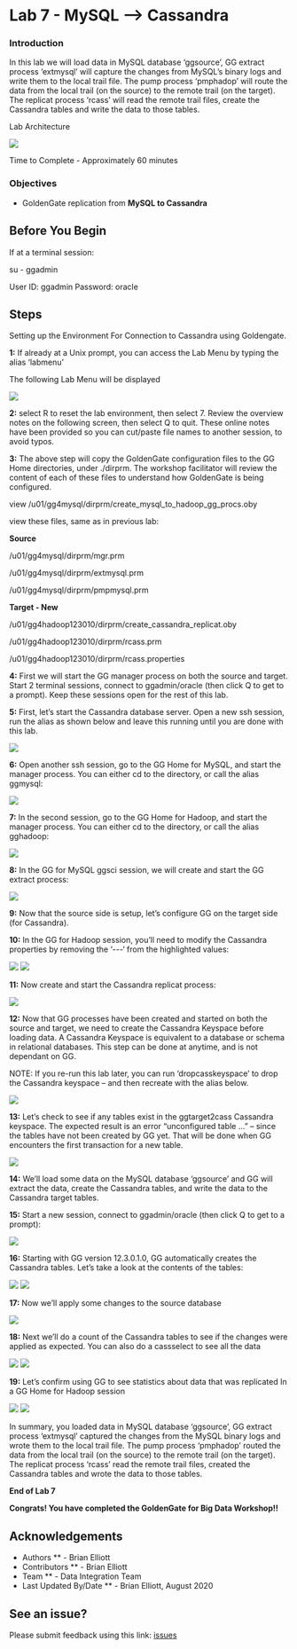 # Lab 7 -  MySQL --> Cassandra

### Introduction
In this lab we will load data in MySQL database ‘ggsource’, GG extract process ‘extmysql’ will capture the changes from MySQL’s binary logs and write them to the local trail file. The pump process ‘pmphadop’ will route the data from the local trail (on the source) to the remote trail (on the target). The replicat
process ‘rcass’ will read the remote trail files, create the Cassandra tables and write the data to those tables.

Lab Architecture

![](./images/image701_1.png)

Time to Complete -
Approximately 60 minutes

### Objectives
- GoldenGate replication from **MySQL to Cassandra**

## Before You Begin

If at a terminal session:

su - ggadmin

User ID: ggadmin
Password:  oracle

## Steps

 Setting up the Environment For Connection to Cassandra using Goldengate.
    
**1:** If already at a Unix prompt, you can access the Lab Menu by typing the alias ‘labmenu’

The following Lab Menu will be displayed

![](./images/lab7menu.png)

**2:** select R to reset the lab environment, then select 7.
Review the overview notes on the following screen, then select Q to quit. These online notes have been provided so you can cut/paste file names to another session, to avoid typos.

**3:** The above step will copy the GoldenGate configuration files to the GG Home directories, under ./dirprm. The workshop facilitator will review the content of each of these files to understand how GoldenGate is being configured.

view /u01/gg4mysql/dirprm/create_mysql_to_hadoop_gg_procs.oby

view these files, same as in previous lab:

**Source**

/u01/gg4mysql/dirprm/mgr.prm

/u01/gg4mysql/dirprm/extmysql.prm

/u01/gg4mysql/dirprm/pmpmysql.prm

**Target - New** 

/u01/gg4hadoop123010/dirprm/create_cassandra_replicat.oby

/u01/gg4hadoop123010/dirprm/rcass.prm

/u01/gg4hadoop123010/dirprm/rcass.properties

**4:** First we will start the GG manager process on both the source and target. Start 2 terminal sessions, connect to ggadmin/oracle (then click Q to get to a prompt). Keep these sessions open for the rest of this lab.

**5:** First, let’s start the Cassandra database server. Open a new ssh session, run the alias as shown below and leave this running until you are done with this lab.

![](./images/f2.png)

**6:** Open another ssh session, go to the GG Home for MySQL, and start the manager process. You can either cd to the directory, or call the alias ggmysql:

![](./images/f3.png)

**7:** In the second session, go to the GG Home for Hadoop, and start the manager process. You can either cd to the directory, or call the alias gghadoop:

![](./images/f4.png)

**8:** In the GG for MySQL ggsci session, we will create and start the GG extract process:

![](./images/f5.png)

**9:** Now that the source side is setup, let’s configure GG on the target side (for Cassandra).

**10:** In the GG for Hadoop session, you’ll need to modify the Cassandra properties by removing the ‘---‘ from the highlighted values:

![](./images/f6.png)
![](./images/f7.png)

**11:** Now create and start the Cassandra replicat process:

![](./images/f8.png)

**12:** Now that GG processes have been created and started on both the source and target, we need to create the Cassandra Keyspace before loading data. A Cassandra Keyspace is equivalent to a database or schema in relational databases. This step can be done at anytime, and is not dependant on GG.

NOTE: If you re-run this lab later, you can run ‘dropcasskeyspace’ to drop the Cassandra keyspace – and then recreate with the alias below.

![](./images/f9.png)

**13:** Let’s check to see if any tables exist in the ggtarget2cass Cassandra keyspace. The expected result is an error “unconfigured table …” – since the tables have not been created by GG yet. That will be done when GG encounters the first transaction for a new table.

![](./images/f10.png)

**14:** We’ll load some data on the MySQL database ‘ggsource’ and GG will extract the data, create the Cassandra tables, and write the data to the Cassandra target tables.

**15:** Start a new session, connect to ggadmin/oracle (then click Q to get to a prompt):

![](./images/f11.png)

**16:** Starting with GG version 12.3.0.1.0, GG automatically creates the Cassandra tables. Let’s take a look at the contents of the tables:

![](./images/f12.png)
![](./images/f13.png)

**17:** Now we’ll apply some changes to the source database

![](./images/f14.png)

**18:** Next we’ll do a count of the Cassandra tables to see if the changes were applied as expected. You can also do a cassselect to see all the data

![](./images/f15.png)
![](./images/f16.png)

**19:** Let’s confirm using GG to see statistics about data that was replicated In a GG Home for Hadoop session

![](./images/f17.png)
![](./images/f18.png)

In summary, you loaded data in MySQL database ‘ggsource’, GG extract process ‘extmysql’ captured the changes from the MySQL binary logs and wrote them to the local trail file. The pump process
‘pmphadop’ routed the data from the local trail (on the source) to the remote trail (on the target). The replicat process ‘rcass’ read the remote trail files, created the Cassandra tables and wrote the data to those tables.

**End of Lab 7**

**Congrats! You have completed the GoldenGate for Big Data Workshop!!**

## Acknowledgements

  * Authors ** - Brian Elliott
  * Contributors ** - Brian Elliott
  * Team ** - Data Integration Team
  * Last Updated By/Date ** - Brian Elliott, August 2020

  ## See an issue?

Please submit feedback using this link: [issues](https://github.com/oracle/learning-library/issues) 




